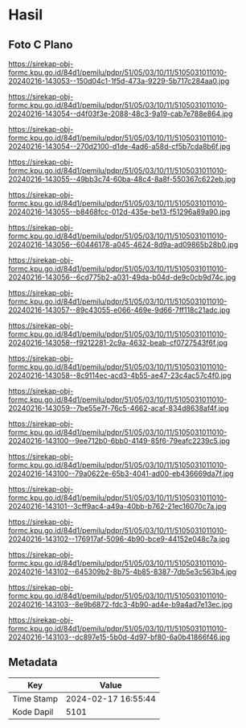 # Hasil

## Foto C Plano

https://sirekap-obj-formc.kpu.go.id/84d1/pemilu/pdpr/51/05/03/10/11/5105031011010-20240216-143053--150d04c1-1f5d-473a-9229-5b717c284aa0.jpg

https://sirekap-obj-formc.kpu.go.id/84d1/pemilu/pdpr/51/05/03/10/11/5105031011010-20240216-143054--d4f03f3e-2088-48c3-9a19-cab7e788e864.jpg

https://sirekap-obj-formc.kpu.go.id/84d1/pemilu/pdpr/51/05/03/10/11/5105031011010-20240216-143054--270d2100-d1de-4ad6-a58d-cf5b7cda8b6f.jpg

https://sirekap-obj-formc.kpu.go.id/84d1/pemilu/pdpr/51/05/03/10/11/5105031011010-20240216-143055--49bb3c74-60ba-48c4-8a8f-550367c622eb.jpg

https://sirekap-obj-formc.kpu.go.id/84d1/pemilu/pdpr/51/05/03/10/11/5105031011010-20240216-143055--b8468fcc-012d-435e-be13-f51296a89a90.jpg

https://sirekap-obj-formc.kpu.go.id/84d1/pemilu/pdpr/51/05/03/10/11/5105031011010-20240216-143056--60446178-a045-4624-8d9a-ad09865b28b0.jpg

https://sirekap-obj-formc.kpu.go.id/84d1/pemilu/pdpr/51/05/03/10/11/5105031011010-20240216-143056--6cd775b2-a031-49da-b04d-de9c0cb9d74c.jpg

https://sirekap-obj-formc.kpu.go.id/84d1/pemilu/pdpr/51/05/03/10/11/5105031011010-20240216-143057--89c43055-e066-469e-9d66-7ff118c21adc.jpg

https://sirekap-obj-formc.kpu.go.id/84d1/pemilu/pdpr/51/05/03/10/11/5105031011010-20240216-143058--f9212281-2c9a-4632-beab-cf0727543f6f.jpg

https://sirekap-obj-formc.kpu.go.id/84d1/pemilu/pdpr/51/05/03/10/11/5105031011010-20240216-143058--8c9114ec-acd3-4b55-ae47-23c4ac57c4f0.jpg

https://sirekap-obj-formc.kpu.go.id/84d1/pemilu/pdpr/51/05/03/10/11/5105031011010-20240216-143059--7be55e7f-76c5-4662-acaf-834d8638af4f.jpg

https://sirekap-obj-formc.kpu.go.id/84d1/pemilu/pdpr/51/05/03/10/11/5105031011010-20240216-143100--9ee712b0-6bb0-4149-85f6-79eafc2239c5.jpg

https://sirekap-obj-formc.kpu.go.id/84d1/pemilu/pdpr/51/05/03/10/11/5105031011010-20240216-143100--79a0622e-65b3-4041-ad00-eb436669da7f.jpg

https://sirekap-obj-formc.kpu.go.id/84d1/pemilu/pdpr/51/05/03/10/11/5105031011010-20240216-143101--3cff9ac4-a49a-40bb-b762-21ec16070c7a.jpg

https://sirekap-obj-formc.kpu.go.id/84d1/pemilu/pdpr/51/05/03/10/11/5105031011010-20240216-143102--176917af-5096-4b90-bce9-44152e048c7a.jpg

https://sirekap-obj-formc.kpu.go.id/84d1/pemilu/pdpr/51/05/03/10/11/5105031011010-20240216-143102--645309b2-8b75-4b85-8387-7db5e3c563b4.jpg

https://sirekap-obj-formc.kpu.go.id/84d1/pemilu/pdpr/51/05/03/10/11/5105031011010-20240216-143103--8e9b6872-fdc3-4b90-ad4e-b9a4ad7e13ec.jpg

https://sirekap-obj-formc.kpu.go.id/84d1/pemilu/pdpr/51/05/03/10/11/5105031011010-20240216-143103--dc897e15-5b0d-4d97-bf80-6a0b41866f46.jpg


## Metadata

| Key        | Value               |
| ---------- | ------------------- |
| Time Stamp | 2024-02-17 16:55:44 |
| Kode Dapil | 5101                |



